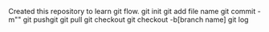 Created this repository to learn git flow.
git init
git add file name 
git commit -m""
git pushgit 
git pull
git checkout
git checkout -b[branch name]
git log

